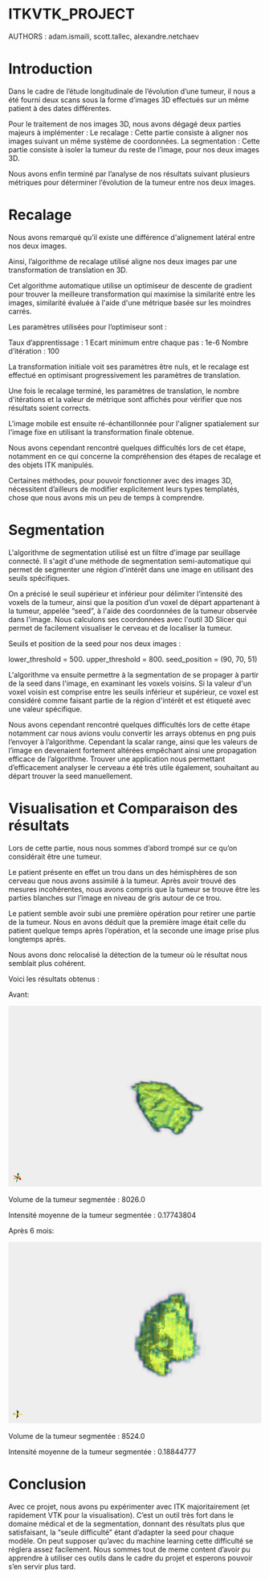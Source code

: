 # ITKVTK_PROJECT

AUTHORS : adam.ismaili, scott.tallec, alexandre.netchaev

# Introduction

Dans le cadre de l’étude longitudinale de l’évolution d’une tumeur, il nous a été fourni deux scans sous la forme d’images 3D effectués sur un même patient à des dates différentes.

Pour le traitement de nos images 3D, nous avons dégagé deux parties majeurs à implémenter :
Le recalage : Cette partie consiste à aligner nos images suivant un même système de coordonnées.
La segmentation : Cette partie consiste à isoler la tumeur du reste de l’image, pour nos deux images 3D.

Nous avons enfin terminé par l’analyse de nos résultats suivant plusieurs métriques pour déterminer l’évolution de la tumeur entre nos deux images.

# Recalage

Nous avons remarqué qu’il existe une différence d'alignement latéral entre nos deux images.

Ainsi, l’algorithme de recalage utilisé aligne nos deux images par une transformation de translation en 3D.

Cet algorithme automatique utilise un optimiseur de descente de gradient pour trouver la meilleure transformation qui maximise la similarité entre les images, similarité évaluée à l'aide d'une métrique basée sur les moindres carrés.

Les paramètres utilisées pour l’optimiseur sont :

Taux d’apprentissage : 1
Ecart minimum entre chaque pas : 1e-6
Nombre d’itération : 100

La transformation initiale voit ses paramètres être nuls, et le recalage est effectué en optimisant progressivement les paramètres de translation.

Une fois le recalage terminé, les paramètres de translation, le nombre d'itérations et la valeur de métrique sont affichés pour vérifier que nos résultats soient corrects.

L'image mobile est ensuite ré-échantillonnée pour l'aligner spatialement sur l'image fixe en utilisant la transformation finale obtenue.

Nous avons cependant rencontré quelques difficultés lors de cet étape, notamment en ce qui concerne la compréhension des étapes de recalage et des objets ITK manipulés.

Certaines méthodes, pour pouvoir fonctionner avec des images 3D, nécessitent d’ailleurs de modifier explicitement leurs types templatés, chose que nous avons mis un peu de temps à comprendre.

# Segmentation

L'algorithme de segmentation utilisé est un filtre d'image par seuillage connecté. Il s'agit d'une méthode de segmentation semi-automatique qui permet de segmenter une région d'intérêt dans une image en utilisant des seuils spécifiques.

On a précisé le seuil supérieur et inférieur pour délimiter l’intensité des voxels de la tumeur, ainsi que la position d’un voxel de départ appartenant à la tumeur, appelée “seed”, à l'aide des coordonnées de la tumeur observée dans l'image. Nous calculons ses coordonnées avec l'outil 3D Slicer qui permet de facilement visualiser le cerveau et de localiser la tumeur.

Seuils et position de la seed pour nos deux images :

lower_threshold = 500.
upper_threshold = 800.
seed_position = (90, 70, 51)

L'algorithme va ensuite permettre à la segmentation de se propager à partir de la seed dans l'image, en examinant les voxels voisins. Si la valeur d'un voxel voisin est comprise entre les seuils inférieur et supérieur, ce voxel est considéré comme faisant partie de la région d'intérêt et est étiqueté avec une valeur spécifique.

Nous avons cependant rencontré quelques difficultés lors de cette étape notamment car nous avions voulu convertir les arrays obtenus en png puis l’envoyer à l’algorithme. Cependant la scalar range, ainsi que les valeurs de l’image en devenaient fortement altérées empêchant ainsi une propagation efficace de l’algorithme.
Trouver une application nous permettant d’efficacement analyser le cerveau a été très utile également, souhaitant au départ trouver la seed manuellement.

# Visualisation et Comparaison des résultats

Lors de cette partie, nous nous sommes d’abord trompé sur ce qu’on considérait être une tumeur.

Le patient présente en effet un trou dans un des hémisphères de son cerveau que nous avons assimilé à la tumeur. Après avoir trouvé des mesures incohérentes, nous avons compris que la tumeur se trouve être les parties blanches sur l’image en niveau de gris autour de ce trou.

Le patient semble avoir subi une première opération pour retirer une partie de la tumeur. Nous en avons déduit que la première image était celle du patient quelque temps après l’opération, et la seconde une image prise plus longtemps après.

Nous avons donc relocalisé la détection de la tumeur où le résultat nous semblait plus cohérent.

Voici les résultats obtenus :

Avant:

![Original Image](./resources/image_1.png)

Volume de la tumeur segmentée : 8026.0

Intensité moyenne de la tumeur segmentée : 0.17743804

Après 6 mois:

![Offset Image](./resources/image_2.png)

Volume de la tumeur segmentée : 8524.0

Intensité moyenne de la tumeur segmentée : 0.18844777


# Conclusion

Avec ce projet, nous avons pu expérimenter avec ITK majoritairement (et rapidement VTK pour la visualisation). C’est un outil très fort dans le domaine médical et de la segmentation, donnant des résultats plus que satisfaisant, la “seule difficulté” étant d’adapter la seed pour chaque modèle. On peut supposer qu’avec du machine learning cette difficulté se réglera assez facilement. Nous sommes tout de meme content d’avoir pu apprendre à utiliser ces outils dans le cadre du projet et esperons pouvoir s’en servir plus tard.
